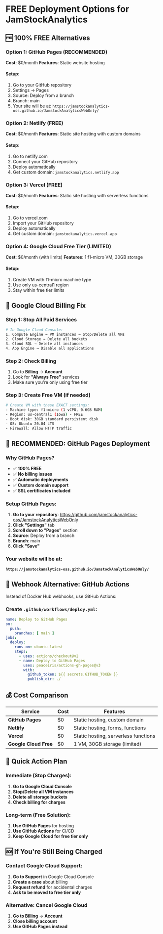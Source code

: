 # FREE Deployment Options for JamStockAnalytics

## 🆓 100% FREE Alternatives

### Option 1: GitHub Pages (RECOMMENDED)
**Cost**: $0/month
**Features**: Static website hosting

#### Setup:
1. Go to your GitHub repository
2. Settings → Pages
3. Source: Deploy from a branch
4. Branch: main
5. Your site will be at: `https://jamstockanalytics-oss.github.io/JamstockAnalyticsWebOnly/`

### Option 2: Netlify (FREE)
**Cost**: $0/month
**Features**: Static site hosting with custom domains

#### Setup:
1. Go to netlify.com
2. Connect your GitHub repository
3. Deploy automatically
4. Get custom domain: `jamstockanalytics.netlify.app`

### Option 3: Vercel (FREE)
**Cost**: $0/month
**Features**: Static site hosting with serverless functions

#### Setup:
1. Go to vercel.com
2. Import your GitHub repository
3. Deploy automatically
4. Get custom domain: `jamstockanalytics.vercel.app`

### Option 4: Google Cloud Free Tier (LIMITED)
**Cost**: $0/month (with limits)
**Features**: 1 f1-micro VM, 30GB storage

#### Setup:
1. Create VM with f1-micro machine type
2. Use only us-central1 region
3. Stay within free tier limits

## 🚨 Google Cloud Billing Fix

### Step 1: Stop All Paid Services
```bash
# In Google Cloud Console:
1. Compute Engine → VM instances → Stop/Delete all VMs
2. Cloud Storage → Delete all buckets
3. Cloud SQL → Delete all instances
4. App Engine → Disable all applications
```

### Step 2: Check Billing
1. Go to **Billing** → **Account**
2. Look for **"Always Free"** services
3. Make sure you're only using free tier

### Step 3: Create Free VM (if needed)
```bash
# Create VM with these EXACT settings:
- Machine type: f1-micro (1 vCPU, 0.6GB RAM)
- Region: us-central1 (Iowa) - FREE
- Boot disk: 30GB standard persistent disk
- OS: Ubuntu 20.04 LTS
- Firewall: Allow HTTP traffic
```

## 🎯 RECOMMENDED: GitHub Pages Deployment

### Why GitHub Pages?
- ✅ **100% FREE**
- ✅ **No billing issues**
- ✅ **Automatic deployments**
- ✅ **Custom domain support**
- ✅ **SSL certificates included**

### Setup GitHub Pages:
1. **Go to your repository**: https://github.com/jamstockanalytics-oss/JamstockAnalyticsWebOnly
2. **Click "Settings"** tab
3. **Scroll down to "Pages"** section
4. **Source**: Deploy from a branch
5. **Branch**: main
6. **Click "Save"**

### Your website will be at:
**`https://jamstockanalytics-oss.github.io/JamstockAnalyticsWebOnly/`**

## 🔧 Webhook Alternative: GitHub Actions

Instead of Docker Hub webhooks, use GitHub Actions:

### Create `.github/workflows/deploy.yml`:
```yaml
name: Deploy to GitHub Pages
on:
  push:
    branches: [ main ]
jobs:
  deploy:
    runs-on: ubuntu-latest
    steps:
      - uses: actions/checkout@v2
      - name: Deploy to GitHub Pages
        uses: peaceiris/actions-gh-pages@v3
        with:
          github_token: ${{ secrets.GITHUB_TOKEN }}
          publish_dir: ./
```

## 💰 Cost Comparison

| Service | Cost | Features |
|---------|------|----------|
| **GitHub Pages** | $0 | Static hosting, custom domain |
| **Netlify** | $0 | Static hosting, forms, functions |
| **Vercel** | $0 | Static hosting, serverless functions |
| **Google Cloud Free** | $0 | 1 VM, 30GB storage (limited) |

## 🚀 Quick Action Plan

### Immediate (Stop Charges):
1. **Go to Google Cloud Console**
2. **Stop/Delete all VM instances**
3. **Delete all storage buckets**
4. **Check billing for charges**

### Long-term (Free Solution):
1. **Use GitHub Pages** for hosting
2. **Use GitHub Actions** for CI/CD
3. **Keep Google Cloud for free tier only**

## 🆘 If You're Still Being Charged

### Contact Google Cloud Support:
1. **Go to Support** in Google Cloud Console
2. **Create a case** about billing
3. **Request refund** for accidental charges
4. **Ask to be moved to free tier only**

### Alternative: Cancel Google Cloud
1. **Go to Billing** → **Account**
2. **Close billing account**
3. **Use GitHub Pages instead**
